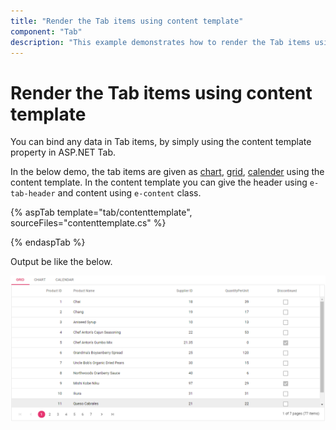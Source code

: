 ```yaml
---
title: "Render the Tab items using content template"
component: "Tab"
description: "This example demonstrates how to render the Tab items using content template in the Essential JS 2 Tab component"
---
```


# Render the Tab items using content template

You can bind any data in Tab items, by simply using the content template property in ASP.NET Tab.

In the below demo, the tab items are given as [chart](../../chart), [grid](../../grid), [calender](../../calendar) using the content template. In the content template you can give the header using `e-tab-header` and content using `e-content` class.

{% aspTab template="tab/contenttemplate", sourceFiles="contenttemplate.cs" %}

{% endaspTab %}

Output be like the below.

![content template](../images/contenttemplate.PNG)
